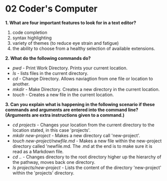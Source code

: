 # 02 Coder's Computer
**1. What are four important features to look for in a text editor?**  
   1. code completion  
   2. syntax highlighting 
   3. variety of themes (to reduce eye strain and fatigue) 
   4. the ability to choose from a healthy selection of available extensions.  

**2. What do the following commands do?**  
- *pwd* - Print Work Directory. Prints your current location.
- *ls* - lists files in the current directory.
- *cd* - Change Directory. Allows naviagtion from one file or location to another.
- *mkdir* - Make Directory. Creates a new directory in the current location.
- *touch* - Creates a new file in the current location.  

**3. Can you explain what is happening in the following scenario if these commands and arguments are entered into the command line? (Arguments are extra instructions given to a command.)**  
- *cd projects* - Changes your location from the current directory to the location stated, in this case 'projects'.
- *mkdir new-project* - Makes a new directory call 'new-project'.
- *touch new-project/newfile.md* - Makes a new file within the new-project directory called 'newfile.md. The .md at the end is to make sure it is read as a Markdown file.
- *cd ..* - Changes directory to the root directory higher up the hierarchy of the pathway, moves back one directory.
- *ls projects/new-project* - Lists the content of the directory 'new-project' within the 'projects' directory.
